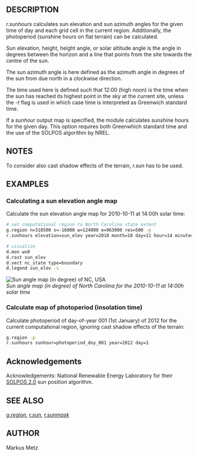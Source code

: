 ## DESCRIPTION

*r.sunhours* calculates sun elevation and sun azimuth angles for the
given time of day and each grid cell in the current region.
Additionally, the photoperiod (sunshine hours on flat terrain) can be
calculated.

Sun elevation, height, height angle, or solar altitude angle is the
angle in degrees between the horizon and a line that points from the
site towards the centre of the sun.

The sun azimuth angle is here defined as the azimuth angle in degrees of
the sun from due north in a clockwise direction.

The time used here is defined such that 12:00 (high noon) is the time
when the sun has reached its highest point in the sky at the current
site, unless the *-t* flag is used in which case time is interpreted as
Greenwich standard time.

If a *sunhour* output map is specified, the module calculates sunshine
hours for the given day. This option requires both Greenwhich standard
time and the use of the SOLPOS algorithm by NREL.

## NOTES

To consider also cast shadow effects of the terrain, *r.sun* has to be
used.

## EXAMPLES

### Calculating a sun elevation angle map

Calculate the sun elevation angle map for 2010-10-11 at 14:00h solar
time:

```sh
# set computational region to North Carolina state extent
g.region n=318500 s=-16000 w=124000 e=963000 res=500 -p
r.sunhours elevation=sun_elev year=2010 month=10 day=11 hour=14 minute=00

# visualize
d.mon wx0
d.rast sun_elev
d.vect nc_state type=boundary
d.legend sun_elev -s
```

![Sun angle map (in degree) of NC, USA](r_sunhours.png)  
*Sun angle map (in degree) of North Carolina for the 2010-10-11 at
14:00h solar time*

### Calculate map of photoperiod (insolation time)

Calculate photoperiod of day-of-year 001 (1st January) of 2012 for the
current computational region, ignoring cast shadow effects of the
terrain:

```sh
g.region -p
r.sunhours sunhour=photoperiod_doy_001 year=2012 day=1
```

## Acknowledgements

Acknowledgements: National Renewable Energy Laboratory for their [SOLPOS
2.0](http://rredc.nrel.gov/solar/codesandalgorithms/solpos/) sun
position algorithm.

## SEE ALSO

*[g.region](g.region.md), [r.sun](r.sun.md), [r.sunmask](r.sunmask.md)*

## AUTHOR

Markus Metz
